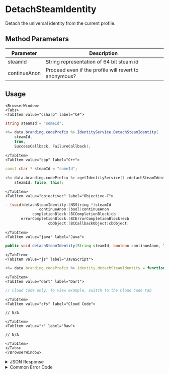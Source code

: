 # DetachSteamIdentity

Detach the universal identity from the current profile.



<PartialServop service_name="identity" operation_name="DETACH" />

## Method Parameters
Parameter | Description
--------- | -----------
steamId | String representation of 64 bit steam id
continueAnon | Proceed even if the profile will revert to anonymous?

## Usage

```mdx-code-block
<BrowserWindow>
<Tabs>
<TabItem value="csharp" label="C#">
```

```csharp
string steamId = "someId";

<%= data.branding.codePrefix %>.IdentityService.DetachSteamIdentity(
    steamId,
    true,
    SuccessCallback, FailureCallback);
```

```mdx-code-block
</TabItem>
<TabItem value="cpp" label="C++">
```

```cpp
const char * steamId = "someId";

<%= data.branding.codePrefix %>->getIdentityService()->detachSteamIdentity(
    steamId, false, this);
```

```mdx-code-block
</TabItem>
<TabItem value="objectivec" label="Objective-C">
```

```objectivec
- (void)detachSteamIdentity:(NSString *)steamId
               continueAnon:(bool)continueAnon
            completionBlock:(BCCompletionBlock)cb
       errorCompletionBlock:(BCErrorCompletionBlock)ecb
                   cbObject:(BCCallbackObject)cbObject;
```

```mdx-code-block
</TabItem>
<TabItem value="java" label="Java">
```

```java
public void detachSteamIdentity(String steamId, boolean continueAnon, IServerCallback callback)
```

```mdx-code-block
</TabItem>
<TabItem value="js" label="JavaScript">
```

```javascript
<%= data.branding.codePrefix %>.identity.detachSteamIdentity = function(steamId, continueAnon, callback)
```

```mdx-code-block
</TabItem>
<TabItem value="dart" label="Dart">
```

```dart
// Cloud Code only. To view example, switch to the Cloud Code tab
```

```mdx-code-block
</TabItem>
<TabItem value="cfs" label="Cloud Code">
```

```cfscript
// N/A
```

```mdx-code-block
</TabItem>
<TabItem value="r" label="Raw">
```

```cfscript
// N/A
```

```mdx-code-block
</TabItem>
</Tabs>
</BrowserWindow>
```

<details>
<summary>JSON Response</summary>

```json
{
    "status" : 200,
    "data" : null
}
```
</details>

<details>
<summary>Common Error Code</summary>

### Status Codes
Code | Name | Description
---- | ---- | -----------
40210 | DOWNGRADING_TO_ANONYMOUS_ERROR | Occurs when detaching the last non-anonymous identity from an account with continueAnon set to false.

</details>


